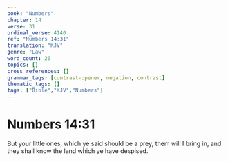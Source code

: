 ```yaml
---
book: "Numbers"
chapter: 14
verse: 31
ordinal_verse: 4140
ref: "Numbers 14:31"
translation: "KJV"
genre: "Law"
word_count: 26
topics: []
cross_references: []
grammar_tags: [contrast-opener, negation, contrast]
thematic_tags: []
tags: ["Bible","KJV","Numbers"]
---
```


# Numbers 14:31

But your little ones, which ye said should be a prey, them will I bring in, and they shall know the land which ye have despised.
